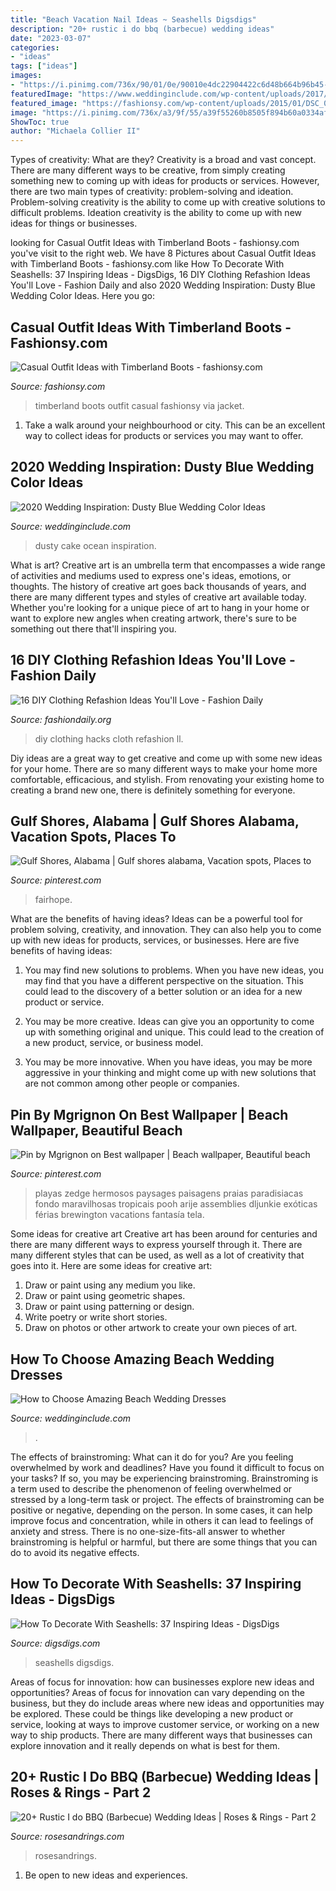 ```yaml
---
title: "Beach Vacation Nail Ideas ~ Seashells Digsdigs"
description: "20+ rustic i do bbq (barbecue) wedding ideas"
date: "2023-03-07"
categories:
- "ideas"
tags: ["ideas"]
images:
- "https://i.pinimg.com/736x/90/01/0e/90010e4dc22904422c6d48b664b96b45--gulf-shores-alabama-sweet-home-alabama.jpg"
featuredImage: "https://www.weddinginclude.com/wp-content/uploads/2017/08/Dusty-Blue-Ocean-Wedding-Cake.jpg"
featured_image: "https://fashionsy.com/wp-content/uploads/2015/01/DSC_0093.jpg"
image: "https://i.pinimg.com/736x/a3/9f/55/a39f55260b8505f894b60a0334af2371.jpg"
ShowToc: true
author: "Michaela Collier II"
---
```



Types of creativity: What are they?
Creativity is a broad and vast concept. There are many different ways to be creative, from simply creating something new to coming up with ideas for products or services. However, there are two main types of creativity: problem-solving and ideation. Problem-solving creativity is the ability to come up with creative solutions to difficult problems. Ideation creativity is the ability to come up with new ideas for things or businesses.

	

		
looking for Casual Outfit Ideas with Timberland Boots - fashionsy.com you've visit to the right web. We have 8 Pictures about Casual Outfit Ideas with Timberland Boots - fashionsy.com like How To Decorate With Seashells: 37 Inspiring Ideas - DigsDigs, 16 DIY Clothing Refashion Ideas You&#039;ll Love - Fashion Daily and also 2020 Wedding Inspiration: Dusty Blue Wedding Color Ideas. Here you go:
		
    
## Casual Outfit Ideas With Timberland Boots - Fashionsy.com

<img loading=lazy src="https://fashionsy.com/wp-content/uploads/2015/01/DSC_0093.jpg" onerror="this.onerror=null;this.src='https://tse1.mm.bing.net/th?id=OIP.FQvJwaaa2DSUyZ8GR7ftdgHaKx&amp;pid=15.1';" alt="Casual Outfit Ideas with Timberland Boots - fashionsy.com">

_Source: fashionsy.com_

>timberland boots outfit casual fashionsy via jacket. 

	

1. Take a walk around your neighbourhood or city. This can be an excellent way to collect ideas for products or services you may want to offer.

    
## 2020 Wedding Inspiration: Dusty Blue Wedding Color Ideas

<img loading=lazy src="https://www.weddinginclude.com/wp-content/uploads/2017/08/Dusty-Blue-Ocean-Wedding-Cake.jpg" onerror="this.onerror=null;this.src='https://tse1.mm.bing.net/th?id=OIP.3hCoPoDrRyqwai6J_XVTdAHaKm&amp;pid=15.1';" alt="2020 Wedding Inspiration: Dusty Blue Wedding Color Ideas">

_Source: weddinginclude.com_

>dusty cake ocean inspiration. 

	

What is art?
Creative art is an umbrella term that encompasses a wide range of activities and mediums used to express one's ideas, emotions, or thoughts. The history of creative art goes back thousands of years, and there are many different types and styles of creative art available today. Whether you're looking for a unique piece of art to hang in your home or want to explore new angles when creating artwork, there's sure to be something out there that'll inspiring you.

    
## 16 DIY Clothing Refashion Ideas You&#039;ll Love - Fashion Daily

<img loading=lazy src="http://fashiondaily.org/wp-content/uploads/2017/05/DIY-Cloth-Hacks-.jpg" onerror="this.onerror=null;this.src='https://tse3.mm.bing.net/th?id=OIP.NUPF9bTNb6Yfhpm_i3_dtAHaQS&amp;pid=15.1';" alt="16 DIY Clothing Refashion Ideas You&#039;ll Love - Fashion Daily">

_Source: fashiondaily.org_

>diy clothing hacks cloth refashion ll. 

	

Diy ideas are a great way to get creative and come up with some new ideas for your home. There are so many different ways to make your home more comfortable, efficacious, and stylish. From renovating your existing home to creating a brand new one, there is definitely something for everyone.

    
## Gulf Shores, Alabama | Gulf Shores Alabama, Vacation Spots, Places To

<img loading=lazy src="https://i.pinimg.com/736x/90/01/0e/90010e4dc22904422c6d48b664b96b45--gulf-shores-alabama-sweet-home-alabama.jpg" onerror="this.onerror=null;this.src='https://tse3.mm.bing.net/th?id=OIP._kojoqVAi2OU_FcOndSwyAHaLJ&amp;pid=15.1';" alt="Gulf Shores, Alabama | Gulf shores alabama, Vacation spots, Places to">

_Source: pinterest.com_

>fairhope. 

	

What are the benefits of having ideas?
Ideas can be a powerful tool for problem solving, creativity, and innovation. They can also help you to come up with new ideas for products, services, or businesses. Here are five benefits of having ideas:
1. You may find new solutions to problems. When you have new ideas, you may find that you have a different perspective on the situation. This could lead to the discovery of a better solution or an idea for a new product or service.

2. You may be more creative. Ideas can give you an opportunity to come up with something original and unique. This could lead to the creation of a new product, service, or business model.

3. You may be more innovative. When you have ideas, you may be more aggressive in your thinking and might come up with new solutions that are not common among other people or companies.

    
## Pin By Mgrignon On Best Wallpaper | Beach Wallpaper, Beautiful Beach

<img loading=lazy src="https://i.pinimg.com/736x/a3/9f/55/a39f55260b8505f894b60a0334af2371.jpg" onerror="this.onerror=null;this.src='https://tse2.mm.bing.net/th?id=OIP.W7oEH6r3ItRNwjtCIbqVsQHaNK&amp;pid=15.1';" alt="Pin by Mgrignon on Best wallpaper | Beach wallpaper, Beautiful beach">

_Source: pinterest.com_

>playas zedge hermosos paysages paisagens praias paradisiacas fondo maravilhosas tropicais pooh arije assemblies dljunkie exóticas férias brewington vacations fantasía tela. 

	

Some ideas for creative art
Creative art has been around for centuries and there are many different ways to express yourself through it. There are many different styles that can be used, as well as a lot of creativity that goes into it. Here are some ideas for creative art:
1) Draw or paint using any medium you like.
2) Draw or paint using geometric shapes.
3) Draw or paint using patterning or design.
4) Write poetry or write short stories.
5) Draw on photos or other artwork to create your own pieces of art.

    
## How To Choose Amazing Beach Wedding Dresses

<img loading=lazy src="https://www.weddinginclude.com/wp-content/uploads/2018/09/How-to-Choose-Amazing-Beach-Wedding-Dresses17.jpg" onerror="this.onerror=null;this.src='https://tse2.mm.bing.net/th?id=OIP.rfvORR6aymT6eD6DnpCBQwHaO0&amp;pid=15.1';" alt="How to Choose Amazing Beach Wedding Dresses">

_Source: weddinginclude.com_

>. 

	

The effects of brainstroming: What can it do for you?
Are you feeling overwhelmed by work and deadlines? Have you found it difficult to focus on your tasks? If so, you may be experiencing brainstroming. Brainstroming is a term used to describe the phenomenon of feeling overwhelmed or stressed by a long-term task or project. The effects of brainstroming can be positive or negative, depending on the person. In some cases, it can help improve focus and concentration, while in others it can lead to feelings of anxiety and stress. There is no one-size-fits-all answer to whether brainstroming is helpful or harmful, but there are some things that you can do to avoid its negative effects.

    
## How To Decorate With Seashells: 37 Inspiring Ideas - DigsDigs

<img loading=lazy src="https://www.digsdigs.com/photos/how-to-decorate-with-shells-27.jpg" onerror="this.onerror=null;this.src='https://tse4.mm.bing.net/th?id=OIP.iauLEiZ2Ey4dtBr79jYPhgAAAA&amp;pid=15.1';" alt="How To Decorate With Seashells: 37 Inspiring Ideas - DigsDigs">

_Source: digsdigs.com_

>seashells digsdigs. 

	

Areas of focus for innovation: how can businesses explore new ideas and opportunities?
Areas of focus for innovation can vary depending on the business, but they do include areas where new ideas and opportunities may be explored. These could be things like developing a new product or service, looking at ways to improve customer service, or working on a new way to ship products. There are many different ways that businesses can explore innovation and it really depends on what is best for them.

    
## 20+ Rustic I Do BBQ (Barbecue) Wedding Ideas | Roses &amp; Rings - Part 2

<img loading=lazy src="http://www.rosesandrings.com/wp-content/uploads/2018/01/summer-bbq-wedding-food-ideas-e1577032847772.jpg" onerror="this.onerror=null;this.src='https://tse3.mm.bing.net/th?id=OIP.SrUYNFss9vdySlQMcOfWDwHaLH&amp;pid=15.1';" alt="20+ Rustic I do BBQ (Barbecue) Wedding Ideas | Roses &amp; Rings - Part 2">

_Source: rosesandrings.com_

>rosesandrings. 

	

1. Be open to new ideas and experiences.

